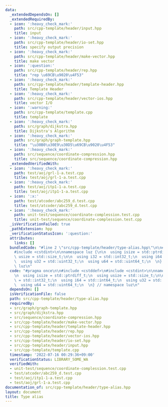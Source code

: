 ```yaml
---
data:
  _extendedDependsOn: []
  _extendedRequiredBy:
  - icon: ':heavy_check_mark:'
    path: src/cpp-template/header/input.hpp
    title: input
  - icon: ':heavy_check_mark:'
    path: src/cpp-template/header/io-set.hpp
    title: specify output precision
  - icon: ':heavy_check_mark:'
    path: src/cpp-template/header/make-vector.hpp
    title: make vector
  - icon: ':question:'
    path: src/cpp-template/header/rep.hpp
    title: "rep \u69CB\u9020\u4F53"
  - icon: ':heavy_check_mark:'
    path: src/cpp-template/header/template-header.hpp
    title: Template Header
  - icon: ':heavy_check_mark:'
    path: src/cpp-template/header/vector-ios.hpp
    title: vector I/O
  - icon: ':warning:'
    path: src/cpp-template/template.cpp
    title: template
  - icon: ':heavy_check_mark:'
    path: src/graph/dijkstra.hpp
    title: Dijkstra's Algorithm
  - icon: ':heavy_check_mark:'
    path: src/graph/graph-template.hpp
    title: "\u30B0\u30E9\u30D5\u69CB\u9020\u4F53"
  - icon: ':heavy_check_mark:'
    path: src/sequence/coordinate-compression.hpp
    title: src/sequence/coordinate-compression.hpp
  _extendedVerifiedWith:
  - icon: ':heavy_check_mark:'
    path: test/aoj/grl-1-a.test.cpp
    title: test/aoj/grl-1-a.test.cpp
  - icon: ':heavy_check_mark:'
    path: test/aoj/itp1-1-a.test.cpp
    title: test/aoj/itp1-1-a.test.cpp
  - icon: ':x:'
    path: test/atcoder/abc259_d.test.cpp
    title: test/atcoder/abc259_d.test.cpp
  - icon: ':heavy_check_mark:'
    path: unit-test/sequence/coordinate-complession.test.cpp
    title: unit-test/sequence/coordinate-complession.test.cpp
  _isVerificationFailed: true
  _pathExtension: hpp
  _verificationStatusIcon: ':question:'
  attributes:
    links: []
  bundledCode: "#line 2 \"src/cpp-template/header/type-alias.hpp\"\n\n#include <cstddef>\n\
    #include <cstdint>\n\nnamespace luz {\n\n  using isize = std::ptrdiff_t;\n  using\
    \ usize = std::size_t;\n\n  using i32 = std::int32_t;\n  using i64 = std::int64_t;\n\
    \  using u32 = std::uint32_t;\n  using u64 = std::uint64_t;\n  \n} // namespace\
    \ luz\n"
  code: "#pragma once\n\n#include <cstddef>\n#include <cstdint>\n\nnamespace luz {\n\
    \n  using isize = std::ptrdiff_t;\n  using usize = std::size_t;\n\n  using i32\
    \ = std::int32_t;\n  using i64 = std::int64_t;\n  using u32 = std::uint32_t;\n\
    \  using u64 = std::uint64_t;\n  \n} // namespace luz\n"
  dependsOn: []
  isVerificationFile: false
  path: src/cpp-template/header/type-alias.hpp
  requiredBy:
  - src/graph/graph-template.hpp
  - src/graph/dijkstra.hpp
  - src/sequence/coordinate-compression.hpp
  - src/cpp-template/header/make-vector.hpp
  - src/cpp-template/header/template-header.hpp
  - src/cpp-template/header/rep.hpp
  - src/cpp-template/header/vector-ios.hpp
  - src/cpp-template/header/io-set.hpp
  - src/cpp-template/header/input.hpp
  - src/cpp-template/template.cpp
  timestamp: '2022-07-16 00:29:36+09:00'
  verificationStatus: LIBRARY_SOME_WA
  verifiedWith:
  - unit-test/sequence/coordinate-complession.test.cpp
  - test/atcoder/abc259_d.test.cpp
  - test/aoj/itp1-1-a.test.cpp
  - test/aoj/grl-1-a.test.cpp
documentation_of: src/cpp-template/header/type-alias.hpp
layout: document
title: Type alias
---
```

